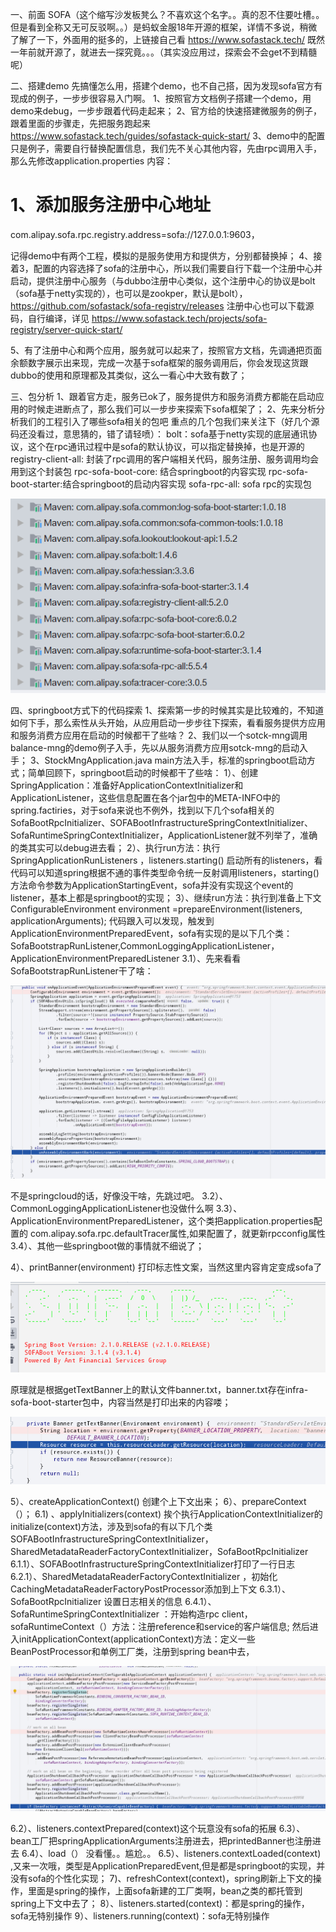 一、前面
SOFA（这个缩写沙发板凳么？不喜欢这个名字。。真的忍不住要吐槽。。但是看到全称又无可反驳啊。。）是蚂蚁金服18年开源的框架，详情不多说，稍微了解了一下，外面用的挺多的，上链接自己看   https://www.sofastack.tech/
既然一年前就开源了，就进去一探究竟。。。（其实没应用过，探索会不会get不到精髓呢）

二、搭建demo
先搞懂怎么用，搭建个demo，也不自己搭，因为发现sofa官方有现成的例子，一步步很容易入门啊。
1、按照官方文档例子搭建一个demo，用demo来debug，一步步跟着代码走起来；
2、官方给的快速搭建微服务的例子，跟着里面的步骤走，先把服务跑起来
https://www.sofastack.tech/guides/sofastack-quick-start/
3、demo中的配置只是例子，需要自行替换配置信息，我们先不关心其他内容，先由rpc调用入手，那么先修改application.properties  内容：
 # 1、添加服务注册中心地址
com.alipay.sofa.rpc.registry.address=sofa://127.0.0.1:9603，

记得demo中有两个工程，模拟的是服务使用方和提供方，分别都替换掉；
4、接着3，配置的内容选择了sofa的注册中心，所以我们需要自行下载一个注册中心并启动，提供注册中心服务（与dubbo注册中心类似，这个注册中心的协议是bolt（sofa基于netty实现的），也可以是zookper，默认是bolt），https://github.com/sofastack/sofa-registry/releases
注册中心也可以下载源码，自行编译，详见  https://www.sofastack.tech/projects/sofa-registry/server-quick-start/

5、有了注册中心和两个应用，服务就可以起来了，按照官方文档，先调通把页面余额数字展示出来现，完成一次基于sofa框架的服务调用后，你会发现这货跟dubbo的使用和原理都及其类似，这么一看心中大致有数了；

三、包分析
1、跟着官方走，服务已ok了，服务提供方和服务消费方都能在启动应用的时候走进断点了，那么我们可以一步步来探索下sofa框架了；
2、先来分析分析我们的工程引入了哪些sofa相关的包吧
重点的几个包我们来关注下（好几个源码还没看过，意思猜的，错了请轻喷）：
bolt：sofa基于netty实现的底层通讯协议，这个在rpc通讯过程中是sofa的默认协议，可以指定替换掉，也是开源的
registry-client-all: 封装了rpc调用的客户端相关代码，服务注册、服务调用均会用到这个封装包
rpc-sofa-boot-core: 结合springboot的内容实现
rpc-sofa-boot-starter:结合springboot的启动内容实现
sofa-rpc-all: sofa rpc的实现包

![sofa rpc的实现包](../images/1.png)

四、springboot方式下的代码探索
1、探索第一步的时候其实是比较难的，不知道如何下手，那么索性从头开始，从应用启动一步步往下探索，看看服务提供方应用和服务消费方应用在启动的时候都干了些啥？
2、我们以一个sotck-mng调用balance-mng的demo例子入手，先以从服务消费方应用sotck-mng的启动入手；
3、StockMngApplication.java main方法入手，标准的springboot启动方式；简单回顾下，springboot启动的时候都干了些啥：
1）、创建SpringApplication：准备好ApplicationContextInitializer和ApplicationListener，这些信息配置在各个jar包中的META-INFO中的spring.factiries，对于sofa来说也不例外，找到以下几个sofa相关的SofaBootRpcInitializer、SOFABootInfrastructureSpringContextInitializer、SofaRuntimeSpringContextInitializer，ApplicationListener就不列举了，准确的类其实可以debug进去看；
2）、执行run方法：执行SpringApplicationRunListeners ，listeners.starting() 启动所有的listeners，看代码可以知道spring根据不通的事件类型命令统一反射调用listeners，starting()方法命令参数为ApplicationStartingEvent，sofa并没有实现这个event的listener，基本上都是springboot的实现；
3）、继续run方法：执行到准备上下文ConfigurableEnvironment environment =prepareEnvironment(listeners,  applicationArguments); 代码跟入可以发现，触发到ApplicationEnvironmentPreparedEvent，sofa有实现的是以下几个类：SofaBootstrapRunListener,CommonLoggingApplicationListener，ApplicationEnvironmentPreparedListener
3.1）、先来看看SofaBootstrapRunListener干了啥：

![sofa rpc的实现包](../images/2.png)

不是springcloud的话，好像没干啥，先跳过吧。
3.2）、CommonLoggingApplicationListener也没做什么啊
3.3）、ApplicationEnvironmentPreparedListener，这个类把application.properties配置的
com.alipay.sofa.rpc.defaultTracer属性,如果配置了，就更新rpcconfig属性
3.4）、其他一些springboot做的事情就不细说了；

4）、printBanner(environment) 打印标志性文案，当然这里内容肯定变成sofa了

![sofa rpc的实现包](../images/3.png)


原理就是根据getTextBanner上的默认文件banner.txt，banner.txt存在infra-sofa-boot-starter包中，内容当然是打印出来的内容喽；

![sofa rpc的实现包](../images/4.png)


5）、createApplicationContext() 创建个上下文出来；
6）、prepareContext（）；
6.1)  、applyInitializers(context) 挨个执行ApplicationContextInitializer的initialize(context)方法，涉及到sofa的有以下几个类SOFABootInfrastructureSpringContextInitializer，SharedMetadataReaderFactoryContextInitializer，SofaBootRpcInitializer
6.1.1）、SOFABootInfrastructureSpringContextInitializer打印了一行日志
6.2.1）、SharedMetadataReaderFactoryContextInitializer ，初始化CachingMetadataReaderFactoryPostProcessor添加到上下文
6.3.1）、SofaBootRpcInitializer    设置日志相关的信息
6.4.1）、SofaRuntimeSpringContextInitializer  ：开始构造rpc client，sofaRuntimeContext（）方法：注册reference和service的客户端信息; 然后进入initApplicationContext(applicationContext)方法：定义一些BeanPostProcessor和单例工厂类，注册到spring bean中去，

![sofa rpc的实现包](../images/5.png)


6.2）、listeners.contextPrepared(context)这个玩意没有sofa的拓展
6.3）、bean工厂把springApplicationArguments注册进去，把printedBanner也注册进去
6.4）、load（）  没看懂。。尴尬。。
6.5）、listeners.contextLoaded(context)  ,又来一次哦，类型是ApplicationPreparedEvent,但是都是springboot的实现，并没有sofa的个性化实现；
7)、refreshContext(context)，spring刷新上下文的操作，里面是spring的操作，上面sofa新建的工厂类啊，bean之类的都托管到spring上下文中去了；
8）、listeners.started(context)：都是spring的操作，sofa无特别操作
9）、listeners.running(context)：sofa无特别操作